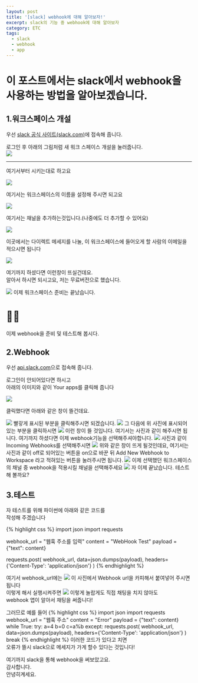 ```yaml
---
layout: post
title: '[slack] webhook에 대해 알아보자!'
excerpt: slack의 기능 중 webhook에 대해 알아보자
category: ETC
tags:
  - slack
  - webhook
  - app
---
```


# 이 포스트에서는 slack에서 webhook을 사용하는 방법을 알아보겠습니다.
## 1.워크스페이스 개설
우선 [slack 공식 사이트(slack.com)](https://slack.com)에 접속해 줍니다.

로그인 후 아래의 그림처럼 새 워크 스페이스 개설을 눌러줍니다.  
<img src="/img/webhook/slackweb.png">

- - -

여기서부터 시키는대로 하고요

<img src="/img/webhook/workspacename.png">

여기서는 워크스페이스의 이름을 설정해 주시면 되고요

<img src="/img/webhook/work.png">

여기서는 채널을 추가하는것입니다.(나중에도 더 추가할 수 있어요)

<img src="/img/webhook/email.png">

이곳에서는 다이렉트 메세지를 나눌, 이 워크스페이스에 들어오게 할 사람의 이메일을 적으시면 됩니다

<img src="/img/webhook/slackready.png">

여기까지 하셨다면 이런창이 뜨실건데요.  
알아서 하시면 되시고요, 
저는 무료버전으로 했습니다.

<img src="/img/webhook/slackmain.png">
이제 워크스페이스 준비는 끝났습니다.

# 👏👏

이제 webhook을 준비 및 테스트해 봅시다.

## 2.Webhook

우선 [api.slack.com](https://api.slack.com)으로 접속해 줍니다.

로그인이 안되어있다면 하시고  
아래의 이미지와 같이 Your apps를 클릭해 줍니다

<img src="/img/webhook/slackappweb.png">

클릭했다면 아래와 같은 창이 뜰건데요.

<img src="/img/webhook/appcreate.png">
빨갛게 표시된 부분을 클릭해주시면 되겠습니다.
<img src="/img/webhook/apppick.png">
그 다음에 위 사진에 표시되어있는 부분을 클릭하시면
<img src="/img/webhook/appname.png">
이런 창이 뜰 것입니다.  
여기서는 사진과 같이 해주시면 됩니다.  
여기까지 하셨다면 이제 webhook기능을 선택해주셔야합니다.  
<img src="/img/webhook/pickwebhook.png">
사진과 같이 Incoming Webhooks를 선택해주시면
<img src="/img/webhook/onoff.png">
위와 같은 창이 뜨게 될것인데요,  
여기서는 사진과 같이 off로 되어있는 버튼을 on으로 바꾼 뒤  
Add New Webhook to Workspace 라고 적혀있는 버튼을 눌러주시면 됩니다.
<img src="/img/webhook/channalpick.png">
이제 선택했던 워크스페이스의 채널 중 webhook을 적용시킬 채널을 선택해주세요
<img src="/img/webhook/webhookwin.png">
자 이제 끝났습니다.  
테스트 해 볼까요?


## 3.테스트

자 테스트를 위해 파이썬에 아래와 같은 코드를  
작성해 주겠습니다

{% highlight css %}
import json
import requests
 
webhook_url = "웹훅 주소를 입력"
content = "WebHook Test"
payload = {"text": content}
 
requests.post(
    webhook_url, data=json.dumps(payload),
    headers={'Content-Type': 'application/json'}
)
{% endhighlight %}

여기서 webhook_url에는 
<img src="/img/webhook/webhookwin.png">
이 사진에서 Webhook url을 카피해서 붙여넣어 주시면 됩니다  
이렇게 해서 실행시켜주면
<img src="/img/webhook/webhooktest.png">
이렇게 놀랍게도 직접 채팅을 치지 않아도  
webhook 앱이 알아서 채팅을 써줍니다!  

그러므로 예를 들어
{% highlight css %}
import json
import requests
webhook_url = "웹훅 주소"
content = "Error"
payload = {"text": content}
while True:
    try:
        a=4
        b=0
        c=a%b
    except:
        requests.post(
            webhook_url, data=json.dumps(payload),
            headers={'Content-Type': 'application/json'}
        )
        break
{% endhighlight %}
이러한 코드가 있다고 치면  
오류가 뜰시 slack으로 메세지가 가게 할수 있다는 것입니다!

여기까지 slack을 통해 webhook을 써보았고요.  
감사합니다.  
안녕히계세요.

